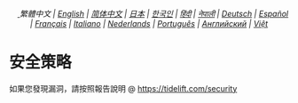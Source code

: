 <div align="center">
    <h6>
        <a href="../">
            <picture>
                <source type="image/svg+xml" media="(prefers-color-scheme: dark)" srcset="https://assets.chatgptjs.org/images/icons/earth/white/icon32.svg?v=e638eac">
               <img height=14 src="https://assets.chatgptjs.org/images/icons/earth/black/icon32.svg?v=e638eac">
            </picture>
        </a>
        繁體中文 |
        <a href="../SECURITY.md">English</a> |
        <a href="../zh-cn/SECURITY.md">简体中文</a> |
        <a href="../ja/SECURITY.md">日本</a> |
        <a href="../ko/SECURITY.md">한국인</a> |
        <a href="../hi/SECURITY.md">हिंदी</a> |
        <a href="../ne/SECURITY.md">नेपाली</a> |
        <a href="../de/SECURITY.md">Deutsch</a> |
        <a href="../es/SECURITY.md">Español</a> |
        <a href="../fr/SECURITY.md">Français</a> |
        <a href="../it/SECURITY.md">Italiano</a> |
        <a href="../nl/SECURITY.md">Nederlands</a> |
        <a href="../pt/SECURITY.md">Português</a> |
        <a href="../ru/SECURITY.md">Английский</a> |
        <a href="../vi/SECURITY.md">Việt</a>
    </h6>
</div>

# 安全策略

如果您發現漏洞，請按照報告說明 @ https://tidelift.com/security
